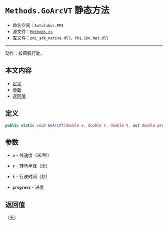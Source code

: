 # `Methods.GoArcVT` 静态方法

- 命名空间：`Autolabor.PM1`
- 源文件：[`Methods.cs`](https://github.com/autolaborcenter/Autolabor.PM1.SDK.Net/blob/master/PM1.SDK.Net/PM1.SDK.Net/Methods.cs)
- 库文件：`pm1_sdk_native.dll`、`PM1.SDK.Net.dll`

------

动作：按圆弧行驶。

## 本文内容

- <a href="#定义">定义</a>
- <a href="#参数">参数</a>
- <a href="#返回值">返回值</a>

<a name="定义"></a>

## 定义

```c#
public static void GoArcVT(double v, double r, double t, out double progress)
```

<a name="参数"></a>

## 参数

* **`v`** - 线速度（米/秒）

* **`r`** - 转弯半径（米）

* **`t`** - 行驶时间（秒）

* **`progress`** - 进度

<a name="返回值"></a>

## 返回值

（无）
